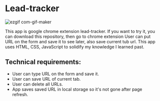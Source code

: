 # Lead-tracker

![ezgif com-gif-maker](https://user-images.githubusercontent.com/73891874/128205375-1cacccb8-fb88-4ff8-83b1-be2c6a45a53d.gif)

This app is google chrome extension lead-tracker.
If you want to try it, you can download this repository, then go to chrome extension 
User can put URL on the form and save it to see later, also save current tub url.
This app uses HTML, CSS, JavaScript to solidify my knowledge I learned past.

## Technical requirements:
* User can type URL on the form and save it.
* User can save URL of current tab.
* User can delete all URLs.
* App saves saved URL in local storage so it's not gone after page refresh. 

